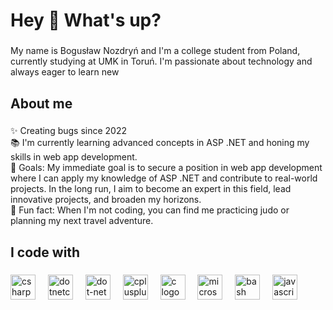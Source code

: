 <h1 align="left">Hey 👋 What's up?</h1>

###

<p align="left">My name is Bogusław Nozdryń and I'm a college student from Poland, currently studying at UMK in Toruń. I'm passionate about technology and always eager to learn new</p>

###

<h2 align="left">About me</h2>

###

<p align="left">✨ Creating bugs since 2022<br>📚 I'm currently learning advanced concepts in ASP .NET and honing my skills in web app development.<br>🎯 Goals: My immediate goal is to secure a position in web app development where I can apply my knowledge of ASP .NET and contribute to real-world projects. In the long run, I aim to become an expert in this field, lead innovative projects, and broaden my horizons.<br>🎲 Fun fact: When I'm not coding, you can find me practicing judo or planning my next travel adventure.</p>

###

<h2 align="left">I code with</h2>

###

<div align="left">
  <img src="https://cdn.jsdelivr.net/gh/devicons/devicon/icons/csharp/csharp-original.svg" height="40" alt="csharp logo"  />
  <img width="12" />
  <img src="https://cdn.jsdelivr.net/gh/devicons/devicon/icons/dotnetcore/dotnetcore-original.svg" height="40" alt="dotnetcore logo"  />
  <img width="12" />
  <img src="https://cdn.jsdelivr.net/gh/devicons/devicon/icons/dot-net/dot-net-original.svg" height="40" alt="dot-net logo"  />
  <img width="12" />
  <img src="https://cdn.jsdelivr.net/gh/devicons/devicon/icons/cplusplus/cplusplus-original.svg" height="40" alt="cplusplus logo"  />
  <img width="12" />
  <img src="https://cdn.jsdelivr.net/gh/devicons/devicon/icons/c/c-original.svg" height="40" alt="c logo"  />
  <img width="12" />
  <img src="https://cdn.jsdelivr.net/gh/devicons/devicon/icons/microsoftsqlserver/microsoftsqlserver-plain.svg" height="40" alt="microsoftsqlserver logo"  />
  <img width="12" />
  <img src="https://cdn.jsdelivr.net/gh/devicons/devicon/icons/bash/bash-original.svg" height="40" alt="bash logo"  />
  <img width="12" />
  <img src="https://cdn.jsdelivr.net/gh/devicons/devicon/icons/javascript/javascript-original.svg" height="40" alt="javascript logo"  />
</div>

###
